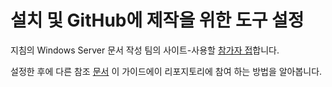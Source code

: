 <properties
pageTitle="설치 및 GitHub에 제작을 위한 도구 설정"
description="도구 및 GitHub의 Windows Server 콘텐츠를 작성 하기 위해 설정 하는 단계입니다."
services="contributor-guide"
documentationCenter=""
authors="Kathydav"  
manager="dongill" />

<tags
ms.service=""
 ms.devlang=""
 ms.topic="article"
  ms.tgt_pltfrm=""
  ms.workload=""
  ms.date="09/06/2016"
  ms.author="kathydav" />

# <a name="install-and-set-up-tools-for-authoring-in-github"></a>설치 및 GitHub에 제작을 위한 도구 설정

지침의 Windows Server 문서 작성 팀의 사이트-사용할 [참가자 접](https://microsoft.sharepoint.com/teams/WindowsServerContent/SitePages/Contributors%20start%20here.aspx)합니다.

설정한 후에 다른 참조 [문서](Contributor-index.md) 이 가이드에이 리포지토리에 참여 하는 방법을 알아봅니다.

